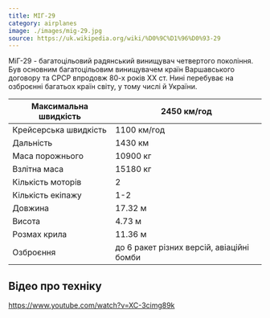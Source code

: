 ```yaml
---
title: МІГ-29
category: airplanes
image: ./images/mig-29.jpg
source: https://uk.wikipedia.org/wiki/%D0%9C%D1%96%D0%93-29
---
```


МіГ-29 - багатоцільовий радянський винищувач четвертого покоління. Був основним багатоцільовим винищувачем країн Варшавського договору та СРСР впродовж 80-х років XX ст. Нині перебуває на озброєнні багатьох країн світу, у тому числі й України.


Максимальна швидкість  |  2450 км/год
------- | -------
Крейсерська швидкість | 1100 км/год
Дальність | 1430 км
Маса порожнього | 10900 кг
Взлітна маса | 15180 кг
Кількість моторів | 2
Кількість екіпажу | 1-2
Довжина | 17.32 м
Висота | 4.73 м
Розмах крила | 11.36 м
Озброєння | до 6 ракет різних версій, авіаційні бомби

## Відео про техніку

https://www.youtube.com/watch?v=XC-3cimg89k

